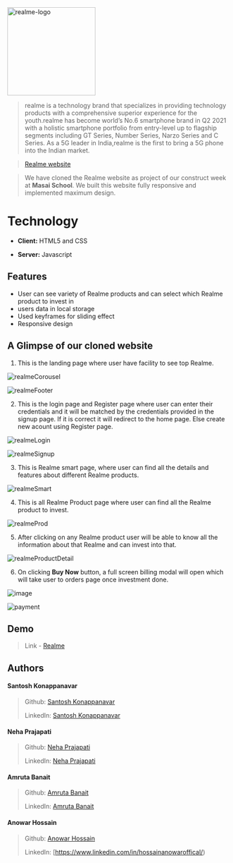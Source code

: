 <img width="200" alt="realme-logo" src="https://user-images.githubusercontent.com/92449229/155888190-d6be177b-ccd9-4e26-a46f-7297a5fada35.png">


> realme is a technology brand that specializes in providing technology products with a comprehensive superior experience for the youth.realme has become world’s No.6 smartphone brand in Q2 2021 with a holistic smartphone portfolio from entry-level up to flagship segments including GT Series, Number Series, Narzo Series and C Series. As a 5G leader in India,realme is the first to bring a 5G phone into the Indian market.





> 
> [Realme website](https://www.realme.com/in/)
 
> We have cloned the Realme website as project of our construct week at **Masai School**.
> We built this website fully responsive and implemented maximum design.
 
  
# Technology


- **Client:** HTML5 and CSS

- **Server:** Javascript 




  
## Features

-  User can see variety of Realme products and can select which Realme product to invest in
-  users data in local storage
-  Used keyframes for sliding effect
-  Responsive design



## A Glimpse of our cloned website

   1. This is the landing page where user have facility to see top Realme.


 ![realmeCorousel](https://user-images.githubusercontent.com/92449229/155886466-e7696c39-0e29-4d42-be08-3f6cee4b0f37.png)
    
![realmeFooter](https://user-images.githubusercontent.com/92449229/155886467-11746495-ee28-4916-8477-2471d03ca5d4.png)

 


   2. This is the login page and Register page where user can enter their credentials and it will be matched by the credentials provided in the signup page. If it is correct it will redirect to the home page. Else create new acount using Register page. 
    
![realmeLogin](https://user-images.githubusercontent.com/92449229/155886395-56f5a935-32bd-4c1f-abab-abb014d165a1.PNG)



![realmeSignup](https://user-images.githubusercontent.com/92449229/155886397-3735d759-4d73-4415-9c19-bb2c94791e6c.PNG)





   3. This is Realme smart page, where user can find all the details and features about different Realme products.
   
   
![realmeSmart](https://user-images.githubusercontent.com/92449229/155886230-05bfb9d5-b488-4cb5-8872-9ad82de08f0e.png)



 
   
    
   4. This is all Realme Product page where user can find all the Realme product to invest. 

   
![realmeProd](https://user-images.githubusercontent.com/92449229/155886140-64bcca4c-88b4-44a8-84e3-a9db2048fd7f.png)

    

   5. After clicking on any Realme product user will be able to know all the information about that Realme and can invest into that.
 
![realmeProductDetail](https://user-images.githubusercontent.com/92449229/155886051-fad5b78b-f936-412a-b3b3-c81b77301a2e.png)

 

   6. On clicking **Buy Now**  button, a full screen billing modal will open which will take user to orders page once investment done.

![image](https://user-images.githubusercontent.com/76626095/131249873-59bb6b25-f621-4807-92e1-3f939b5b68a1.png)


![payment](https://user-images.githubusercontent.com/92449229/155889151-8a254e25-574d-46b5-8170-c55407d17bda.jpeg)







  
## Demo

>Link - [Realme]()


  
## Authors

#### Santosh Konappanavar
> Github: [Santosh Konappanavar](https://github.com/Santosh-Konappanavar)
> 
> LinkedIn: [Santosh Konappanavar](https://www.linkedin.com/in/santosh-konappanavar/)


#### Neha Prajapati
> Github: [Neha Prajapati](https://github.com/Neha-081)
> 
> LinkedIn: [Neha Prajapati](https://www.linkedin.com/in/neha-prajapati-1150/)


#### Amruta Banait
> Github: [Amruta Banait](https://github.com/amrutaBanait)
> 
> LinkedIn: [Amruta Banait](https://linkedin.com/in/amruta-banait)


#### Anowar Hossain
> Github: [Anowar Hossain](https://github.com/anowar265)
> 
> LinkedIn: [https://www.linkedin.com/in/hossainanowaroffical/)

